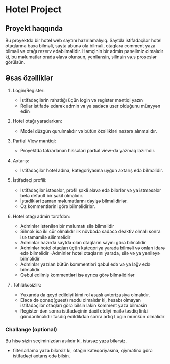 # Hotel Project

## Proyekt haqqında

Bu proyektdə bir hotel web saytını hazırlamalıyıq. Saytda istifadəçilər hotel otaqlarına baxa bilməli, sayta abunə ola bilməli, otaqlara comment yaza bilməli və otağı rezerv edəbilməlidir. Həmçinin bir admin panelimiz olmalıdır ki, bu məlumatlar orada əlavə olunsun, yenilənsin, silinsin və.s proseslər görülsün.

## Əsas özəlliklər

1. Login/Register:

   - İstifadəçilərin rahatlığı üçün login və register məntiqi yazın
   - Rollar istifadə edərək admin və ya sadəcə user olduğunu müəyyən edin

2. Hotel otağı yaradarkən:

   - Model düzgün qurulmalıdır və bütün özəllikləri nəzərə alınmalıdır.

3. Partial View məntiqi:

   - Proyektdə təkrarlanan hissələri partial view-da yazmaq lazımdır.

4. Axtarış:

   - İstifadəçilər hotel adına, kategoriyasına uyğun axtarış edə bilməlidir.

5. İstifadəçi profili:
   - Istifadəçilər istəsələr, profil şəkli əlavə edə bilərlər və ya istməsələr belə default bir şəkil olmalıdır.
   - İstədikləri zaman məlumatlarını dəyişə bilməlidirlər.
   - Öz kommentlərini görə bilməlidirlər.
6. Hotel otağı admin tərəfdən:

   - Adminlər istənilən bir məlumatı silə bilməlidir
   - Silmək isə iki cür olmalıdır ilk növbədə sadəcə deaktiv olmalı sonra isə tamamilə silinməlidir
   - Adminlər hazırda saytda olan otaqların sayını görə bilməlidir
   - Adminlər hotel otaqları üçün kateqoriya yarada bilməli və onları idarə edə bilməlidir
     -Adminlər hotel otaqlarını yarada, silə və ya yeniləyə bilməlidir
   - Adminlər yazılan bütün kommentləri qəbul edə və ya ləğv edə bilməlidir.
   - Qəbul edilmiş kommentləri isə ayrıca görə bilməlidirlər

7. Təhlükəsizlik:
   - Yuxarıda da qeyd edildiyi kimi rol əsaslı avtorizasiya olmalıdır.
   - Eləcə də qonaq(guest) modu olmalıdır ki, hesabı olmayan istifadəçilər otaqları görə bilsin lakin komment yaza bilməsin
   - Register-dən sonra istifadəçinin daxil etdiyi mailə təsdiq linki göndərilməlidir təsdiq edildikdən sonra artıq Login mümkün olmalıdır

### Challange (optional)

Bu hisə sizin seçiminizdən asılıdır ki, istəsəz yaza bilərsiz.

- filterlərləmə yaza bilərsiz ki, otağın kateqoriyasına, qiymətinə görə istifadəçi axtarış edə bilsin.
